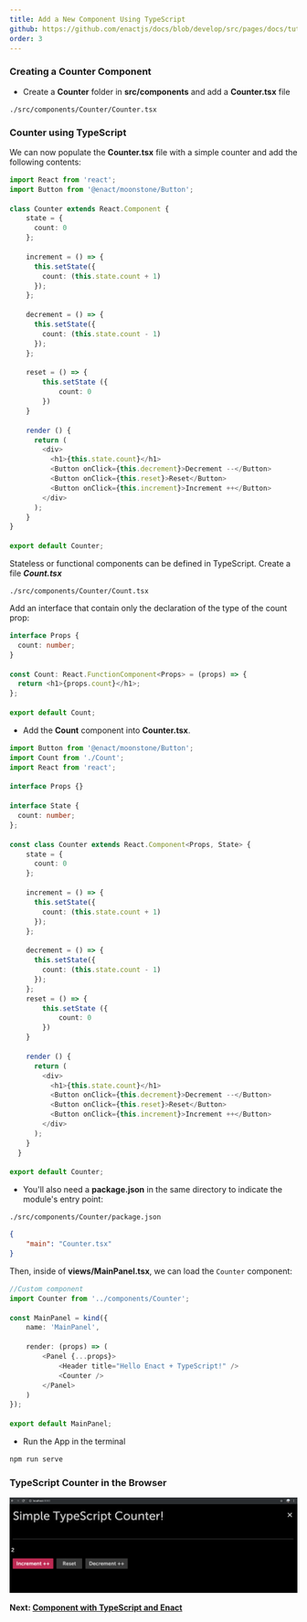 ```yaml
---
title: Add a New Component Using TypeScript
github: https://github.com/enactjs/docs/blob/develop/src/pages/docs/tutorials/tutorial-typescript/adding-a-new-component/index.md
order: 3
---
```


### Creating a Counter Component

- Create a **Counter** folder in **src/components** and add a **Counter.tsx** file

```none
./src/components/Counter/Counter.tsx
```

### Counter using TypeScript

We can now populate the **Counter.tsx** file with a simple counter and add the following contents:

```ts
import React from 'react';
import Button from '@enact/moonstone/Button';

class Counter extends React.Component {
	state = {
	  count: 0
	};

	increment = () => {
	  this.setState({
		count: (this.state.count + 1)
	  });
	};

	decrement = () => {
	  this.setState({
		count: (this.state.count - 1)
	  });
	};

	reset = () => {
		this.setState ({
			count: 0
		})
	}

	render () {
	  return (
		<div>
		  <h1>{this.state.count}</h1>
		  <Button onClick={this.decrement}>Decrement --</Button>
		  <Button onClick={this.reset}>Reset</Button>
		  <Button onClick={this.increment}>Increment ++</Button>
		</div>
	  );
	}
}

export default Counter;
```

Stateless or functional components can be defined in TypeScript. Create a file ***Count.tsx***

```none
./src/components/Counter/Count.tsx
```

Add an interface that contain only the declaration of the type of the count prop:

```ts
interface Props {
  count: number;
}

const Count: React.FunctionComponent<Props> = (props) => {
  return <h1>{props.count}</h1>;
};

export default Count;
```

- Add the **Count** component into **Counter.tsx**.

```ts
import Button from '@enact/moonstone/Button';
import Count from './Count';
import React from 'react';

interface Props {}

interface State {
  count: number;
};

const class Counter extends React.Component<Props, State> {
	state = {
	  count: 0
	};

	increment = () => {
	  this.setState({
		count: (this.state.count + 1)
	  });
	};

	decrement = () => {
	  this.setState({
		count: (this.state.count - 1)
	  });
	};
	reset = () => {
		this.setState ({
			count: 0
		})
	}

	render () {
	  return (
		<div>
		  <h1>{this.state.count}</h1>
		  <Button onClick={this.decrement}>Decrement --</Button>
		  <Button onClick={this.reset}>Reset</Button>
		  <Button onClick={this.increment}>Increment ++</Button>
		</div>
	  );
	}
  }

export default Counter;
```

- You'll also need a **package.json** in the same directory to indicate the module's entry point:

```none
./src/components/Counter/package.json
```

```json
{
    "main": "Counter.tsx"
}
```

Then, inside of **views/MainPanel.tsx**, we can load the `Counter` component:

```ts
//Custom component
import Counter from '../components/Counter';

const MainPanel = kind({
    name: 'MainPanel',

    render: (props) => (
        <Panel {...props}>
            <Header title="Hello Enact + TypeScript!" />
            <Counter />
        </Panel>
    )
});

export default MainPanel;
```

- Run the App in the terminal

```bash
npm run serve
```
### TypeScript Counter in the Browser

![TypeScript Simple Counter](counter_view.png)

**Next: [Component with TypeScript and Enact](../component-with-ts-enact/)**
